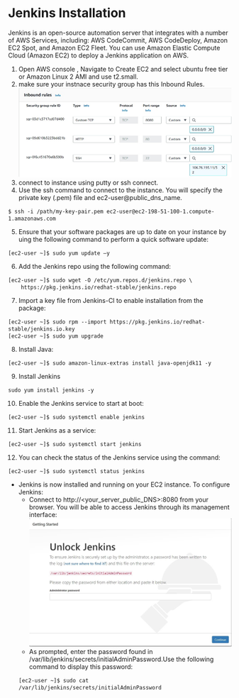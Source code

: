 # Jenkins Installation

Jenkins is an open-source automation server that integrates with a number of AWS Services, including: AWS CodeCommit, AWS CodeDeploy, Amazon EC2 Spot, and Amazon EC2 Fleet. You can use Amazon Elastic Compute Cloud (Amazon EC2) to deploy a Jenkins application on AWS.

1. Open AWS console , Navigate to Create EC2 and select ubuntu free tier or Amazon Linux 2 AMI and use t2.small.
2. make sure your instnace security group has this Inbound Rules.
    ![Security Group](./images/securitygrp.jpg)
3. connect to instance using putty or ssh connect. 
4. Use the ssh command to connect to the instance. You will specify the private key (.pem) file and ec2-user@public_dns_name.
```console
$ ssh -i /path/my-key-pair.pem ec2-user@ec2-198-51-100-1.compute-1.amazonaws.com
```
5. Ensure that your software packages are up to date on your instance by uing the following command to perform a quick software update:
```console
[ec2-user ~]$ sudo yum update –y
```
6. Add the Jenkins repo using the following command:
```console
[ec2-user ~]$ sudo wget -O /etc/yum.repos.d/jenkins.repo \
    https://pkg.jenkins.io/redhat-stable/jenkins.repo
```
7. Import a key file from Jenkins-CI to enable installation from the package:
```console
[ec2-user ~]$ sudo rpm --import https://pkg.jenkins.io/redhat-stable/jenkins.io.key
[ec2-user ~]$ sudo yum upgrade
```
8. Install Java:
```console
[ec2-user ~]$ sudo amazon-linux-extras install java-openjdk11 -y
```
9. Install Jenkins
```console
sudo yum install jenkins -y
```
10. Enable the Jenkins service to start at boot:
```console
[ec2-user ~]$ sudo systemctl enable jenkins
```
11.  Start Jenkins as a service:
```console
[ec2-user ~]$ sudo systemctl start jenkins
```
12.   You can check the status of the Jenkins service using the command:
```console
[ec2-user ~]$ sudo systemctl status jenkins
```
* Jenkins is now installed and running on your EC2 instance. To configure Jenkins:
  * Connect to http://<your_server_public_DNS>:8080 from your browser. You will be able to access Jenkins through its management interface:
   ![Unlock Jenkins](./images/unlockjenkins.jpg)
  * As prompted, enter the password found in /var/lib/jenkins/secrets/initialAdminPassword.Use the following command to display this password:
   ```console
   [ec2-user ~]$ sudo cat /var/lib/jenkins/secrets/initialAdminPassword
   ```